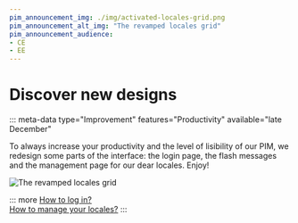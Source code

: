 ```yaml
---
pim_announcement_img: ./img/activated-locales-grid.png
pim_announcement_alt_img: "The revamped locales grid"
pim_announcement_audience:
- CE
- EE
---
```


# Discover new designs
::: meta-data type="Improvement" features="Productivity" available="late December"

To always increase your productivity and the level of lisibility of our PIM, we redesign some parts of the interface: the login page, the flash messages and the management page for our dear locales. Enjoy!

![The revamped locales grid](../img/activated-locales-grid.png)

::: more
[How to log in?](../articles/login.html#how-to-log-in)  
[How to manage your locales?](../articles/manage-your-locales.html)
:::
